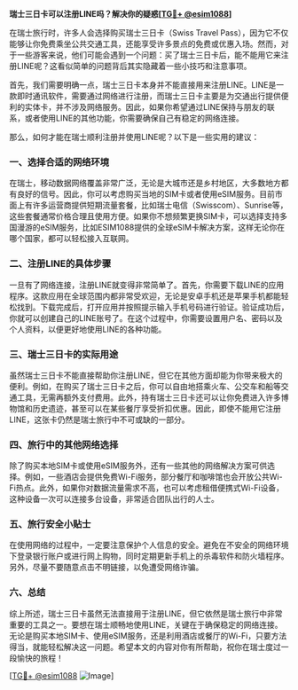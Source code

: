 **瑞士三日卡可以注册LINE吗？解决你的疑惑[[TG💪+ @esim1088](https://t.me/s/esim1088)]**

在瑞士旅行时，许多人会选择购买瑞士三日卡（Swiss Travel Pass），因为它不仅能够让你免费乘坐公共交通工具，还能享受许多景点的免费或优惠入场。然而，对于一些游客来说，他们可能会遇到一个问题：买了瑞士三日卡后，能不能用它来注册LINE呢？这看似简单的问题背后其实隐藏着一些小技巧和注意事项。

首先，我们需要明确一点，瑞士三日卡本身并不能直接用来注册LINE。LINE是一款即时通讯软件，需要通过网络进行注册，而瑞士三日卡主要是为交通出行提供便利的实体卡，并不涉及网络服务。因此，如果你希望通过LINE保持与朋友的联系，或者使用LINE的其他功能，你需要确保自己有稳定的网络连接。

那么，如何才能在瑞士顺利注册并使用LINE呢？以下是一些实用的建议：

### **一、选择合适的网络环境**
在瑞士，移动数据网络覆盖非常广泛，无论是大城市还是乡村地区，大多数地方都有良好的信号。因此，你可以考虑购买当地的SIM卡或者使用eSIM服务。目前市面上有许多运营商提供短期流量套餐，比如瑞士电信（Swisscom）、Sunrise等，这些套餐通常价格合理且使用方便。如果你不想频繁更换SIM卡，可以选择支持多国漫游的eSIM服务，比如ESIM1088提供的全球eSIM卡解决方案，这样无论你在哪个国家，都可以轻松接入互联网。

### **二、注册LINE的具体步骤**
一旦有了网络连接，注册LINE就变得非常简单了。首先，你需要下载LINE的应用程序。这款应用在全球范围内都非常受欢迎，无论是安卓手机还是苹果手机都能轻松找到。下载完成后，打开应用并按照提示输入手机号码进行验证。验证成功后，你就可以创建自己的LINE账号了。在这个过程中，你需要设置用户名、密码以及个人资料，以便更好地使用LINE的各种功能。

### **三、瑞士三日卡的实际用途**
虽然瑞士三日卡不能直接帮助你注册LINE，但它在其他方面却能为你带来极大的便利。例如，在购买了瑞士三日卡之后，你可以自由地搭乘火车、公交车和船等交通工具，无需再额外支付费用。此外，持有瑞士三日卡还可以让你免费进入许多博物馆和历史遗迹，甚至可以在某些餐厅享受折扣优惠。因此，即使不能用它注册LINE，这张卡仍然是瑞士旅行中不可或缺的一部分。

### **四、旅行中的其他网络选择**
除了购买本地SIM卡或使用eSIM服务外，还有一些其他的网络解决方案可供选择。例如，一些酒店会提供免费Wi-Fi服务，部分餐厅和咖啡馆也会开放公共Wi-Fi热点。此外，如果你对数据流量需求不高，也可以考虑租借便携式Wi-Fi设备，这种设备一次可以连接多台设备，非常适合团队出行的人士。

### **五、旅行安全小贴士**
在使用网络的过程中，一定要注意保护个人信息的安全。避免在不安全的网络环境下登录银行账户或进行网上购物，同时定期更新手机上的杀毒软件和防火墙程序。另外，尽量不要随意点击不明链接，以免遭受网络诈骗。

### **六、总结**
综上所述，瑞士三日卡虽然无法直接用于注册LINE，但它依然是瑞士旅行中非常重要的工具之一。要想在瑞士顺畅地使用LINE，关键在于确保稳定的网络连接。无论是购买本地SIM卡、使用eSIM服务，还是利用酒店或餐厅的Wi-Fi，只要方法得当，就能轻松解决这一问题。希望本文的内容对你有所帮助，祝你在瑞士度过一段愉快的旅程！

[[TG💪+ @esim1088](https://t.me/s/esim1088) ![Image](https://i.postimg.cc/4NQfJmqS/Snipaste-2025-05-13-00-14-12.png)]